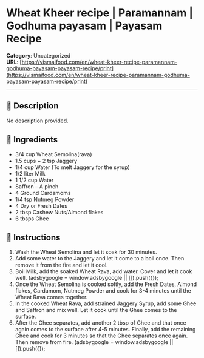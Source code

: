 # Wheat Kheer recipe | Paramannam | Godhuma payasam | Payasam Recipe

**Category**: Uncategorized  
**URL**: [https://vismaifood.com/en/wheat-kheer-recipe-paramannam-godhuma-payasam-payasam-recipe/print](https://vismaifood.com/en/wheat-kheer-recipe-paramannam-godhuma-payasam-payasam-recipe/print)  


---

## 📝 Description
No description provided.



## 🧂 Ingredients
- 3/4 cup Wheat Semolina(rava)
- 1.5 cups + 2 tsp Jaggery
- 1/4 cup Water (To melt Jaggery for the syrup)
- 1/2 liter Milk
- 1 1/2 cup Water
- Saffron – A pinch
- 4 Ground Cardamoms
- 1/4 tsp Nutmeg Powder
- 4 Dry or Fresh Dates
- 2 tbsp Cashew Nuts/Almond flakes
- 6 tbsps Ghee

## 🍳 Instructions
1. Wash the Wheat Semolina and let it soak for 30 minutes.
2. Add some water to the Jaggery and let it come to a boil once. Then remove it from the fire and let it cool.
3. Boil Milk, add the soaked Wheat Rava, add water. Cover and let it cook well. (adsbygoogle = window.adsbygoogle || []).push({});
4. Once the Wheat Semolina is cooked softly, add the Fresh Dates, Almond flakes, Cardamom, Nutmeg Powder and cook for 3-4 minutes until the Wheat Rava comes together.
5. In the cooked Wheat Rava, add strained Jaggery Syrup, add some Ghee and Saffron and mix well. Let it cook until the Ghee comes to the surface.
6. After the Ghee separates, add another 2 tbsp of Ghee and that once again comes to the surface after 4-5 minutes. Finally, add the remaining Ghee and cook for 3 minutes so that the Ghee separates once again. Then remove from fire. (adsbygoogle = window.adsbygoogle || []).push({});


